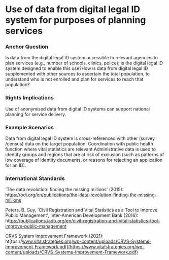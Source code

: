 # Use of data from digital legal ID system for purposes of planning services

### Anchor Question

Is data from the digital legal ID system accessible to relevant agencies to plan services (e.g., number of schools, clinics, police); is the digital legal ID system designed to enable this use?How is data from digital legal ID supplemented with other sources to ascertain the total population, to understand who is not enrolled and plan for services to reach that population?

### Rights Implications

Use of anonymised data from digital ID systems can support national planning for service delivery.

### Example Scenarios

Data from digital legal ID system is cross-referenced with other (survey /census) data on the target population. Coordination with public health function where vital statistics are relevant.Administrative data is used to identify groups and regions that are at risk of exclusion (such as patterns of low coverage of identity documents, or reasons for rejecting an application for an ID).

### International Standards

'The data revolution: finding the missing millions' (2015): ht[tps://odi.org/en/publications/the-data-revolution-finding-the-missing-millions](https://odi.org/en/publications/the-data-revolution-finding-the-missing-millions)

Peters, B. Guy, 'Civil Registration and Vital Statistics as a Tool to Improve Public Management', Inter-American Development Bank (2016): ht[tps://publications.iadb.org/en/civil-registration-and-vital-statistics-tool-improve-public-management](https://publications.iadb.org/en/civil-registration-and-vital-statistics-tool-improve-public-management)

CRVS System Improvement Framework (2021): ht[tps://www.vitalstrategies.org/wp-content/uploads/CRVS-Systems-Improvement-Framework.pdf](https://www.vitalstrategies.org/wp-content/uploads/CRVS-Systems-Improvement-Framework.pdf)

